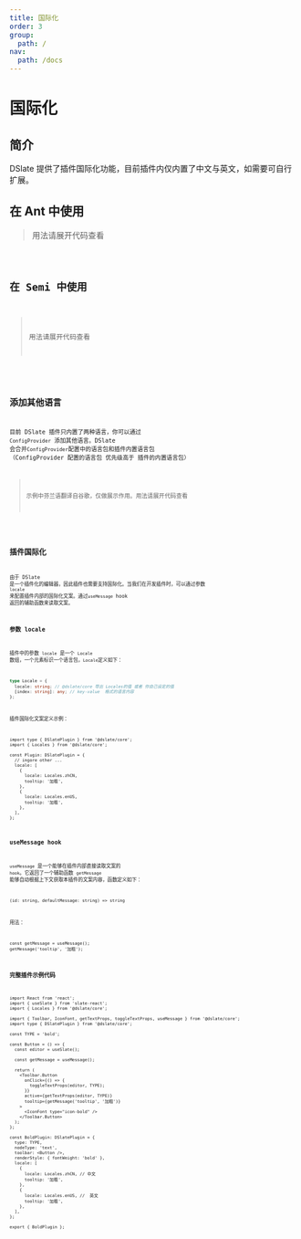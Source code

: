 ```yaml
---
title: 国际化
order: 3
group:
  path: /
nav:
  path: /docs
---
```


# 国际化

## 简介

DSlate 提供了插件国际化功能，目前插件内仅内置了中文与英文，如需要可自行扩展。

## 在 Ant 中使用

> 用法请展开代码查看

<code src="./demos/locale-ant.tsx" />

## 在 Semi 中使用

> 用法请展开代码查看

<code src="./demos/locale-semi.tsx" />

## 添加其他语言

目前 DSlate 插件只内置了两种语言，你可以通过 `ConfigProvider` 添加其他语言。DSlate 会合并`ConfigProvider`配置中的语言包和插件内置语言包 （ConfigProvider 配置的语言包 优先级高于 插件的内置语言包）

> 示例中芬兰语翻译自谷歌，仅做展示作用。用法请展开代码查看

<code src="./demos/locale-other.tsx" />

## 插件国际化

由于 DSlate 是一个插件化的编辑器，因此插件也需要支持国际化。当我们在开发插件时，可以通过参数 `locale` 来配置插件内部的国际化文案。通过`useMessage` hook 返回的辅助函数来读取文案。

### 参数 locale

插件中的参数 `locale` 是一个 `Locale` 数组，一个元素标识一个语言包，`Locale`定义如下：

```ts | pure
type Locale = {
  locale: string; // @dslate/core 导出 Locales的值 或者 你自己设定的值
  [index: string]: any; // key-value  格式的语言内容
};
```

插件国际化文案定义示例：

```tsx | pure
import type { DSlatePlugin } from '@dslate/core';
import { Locales } from '@dslate/core';

const Plugin: DSlatePlugin = {
  // ingore other ...
  locale: [
    {
      locale: Locales.zhCN,
      tooltip: '加粗',
    },
    {
      locale: Locales.enUS,
      tooltip: '加粗',
    },
  ],
};
```

### useMessage hook

`useMessage` 是一个能够在插件内部直接读取文案的 `hook`。它返回了一个辅助函数 `getMessage` 能够自动根据上下文获取本插件的文案内容，函数定义如下：

`(id: string, defaultMessage: string) => string`

用法：

```tsx | pure
const getMessage = useMessage();
getMessage('tooltip', '加粗');
```

### 完整插件示例代码

```tsx | pure
import React from 'react';
import { useSlate } from 'slate-react';
import { Locales } from '@dslate/core';

import { Toolbar, IconFont, getTextProps, toggleTextProps, useMessage } from '@dslate/core';
import type { DSlatePlugin } from '@dslate/core';

const TYPE = 'bold';

const Button = () => {
  const editor = useSlate();

  const getMessage = useMessage();

  return (
    <Toolbar.Button
      onClick={() => {
        toggleTextProps(editor, TYPE);
      }}
      active={getTextProps(editor, TYPE)}
      tooltip={getMessage('tooltip', '加粗')}
    >
      <IconFont type="icon-bold" />
    </Toolbar.Button>
  );
};

const BoldPlugin: DSlatePlugin = {
  type: TYPE,
  nodeType: 'text',
  toolbar: <Button />,
  renderStyle: { fontWeight: 'bold' },
  locale: [
    {
      locale: Locales.zhCN, // 中文
      tooltip: '加粗',
    },
    {
      locale: Locales.enUS, //  英文
      tooltip: '加粗',
    },
  ],
};

export { BoldPlugin };
```
